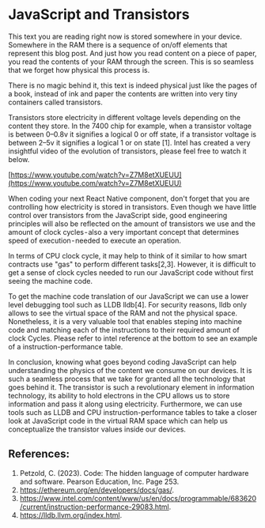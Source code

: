 # JavaScript and Transistors
This text you are reading right now is stored somewhere in your device. Somewhere in the RAM there is a sequence of on/off elements that represent this blog post. And just how you read content on a piece of paper, you read the contents of your RAM through the screen. This is so seamless that we forget how physical this process is.

There is no magic behind it, this text is indeed physical just like the pages of a book, instead of ink and paper the contents are written into very tiny containers called transistors.

Transistors store electricity in different voltage levels depending on the content they store. In the 7400 chip for example, when a transistor voltage is between 0–0.8v it signifies a logical 0 or off state, if a transistor voltage is between 2–5v it signifies a logical 1 or on state [1]. Intel has created a very insightful video of the evolution of transistors, please feel free to watch it below.

[https://www.youtube.com/watch?v=Z7M8etXUEUU](https://www.youtube.com/watch?v=Z7M8etXUEUU)

When coding your next React Native component, don't forget that you are controlling how electricity is stored in transistors. Even though we have little control over transistors from the JavaScript side, good engineering principles will also be reflected on the amount of transistors we use and the amount of clock cycles - also a very important concept that determines speed of execution - needed to execute an operation.

In terms of CPU clock cycle, it may help to think of it similar to how smart contracts use "gas" to perform different tasks[2,3]. However, it is difficult to get a sense of clock cycles needed to run our JavaScript code without first seeing the machine code.

To get the machine code translation of our JavaScript we can use a lower level debugging tool such as LLDB lldb[4]. For security reasons, lldb only allows to see the virtual space of the RAM and not the physical space. Nonetheless, it is a very valuable tool that enables steping into machine code and matching each of the instructions to their required amount of clock Cycles. Please refer to intel reference at the bottom to see an example of a instruction-performance table.

In conclusion, knowing what goes beyond coding JavaScript can help understanding the physics of the content we consume on our devices. It is such a seamless process that we take for granted all the technology that goes behind it. The transistor is such a revolutionary element in information technology, its ability to hold electrons in the CPU allows us to store information and pass it along using electricity. Furthermore, we can use tools such as LLDB and CPU instruction-performance tables to take a closer look at JavaScript code in the virtual RAM space which can help us conceptualize the transistor values inside our devices.

## References:

1. Petzold, C. (2023). Code: The hidden language of computer hardware and software. Pearson Education, Inc. Page 253.
2. https://ethereum.org/en/developers/docs/gas/.
3. https://www.intel.com/content/www/us/en/docs/programmable/683620/current/instruction-performance-29083.html.
4. https://lldb.llvm.org/index.html.
